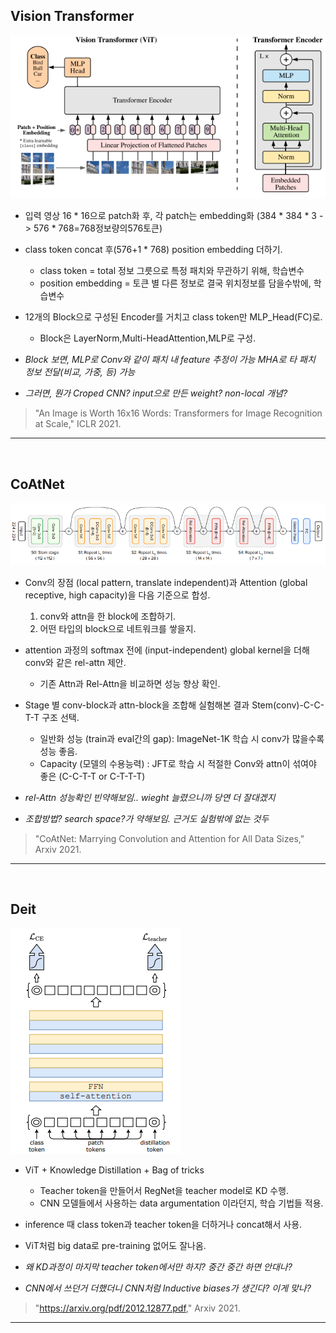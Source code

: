 ## Vision Transformer
![ViT](./images/ViT.png)  
* 입력 영상 16 * 16으로 patch화 후, 각 patch는 embedding화 (384 * 384 * 3 -> 576 * 768=768정보량의576토큰)  
* class token concat 후(576+1 * 768) position embedding 더하기.  
  - class token = total 정보 그릇으로 특정 패치와 무관하기 위해, 학습변수  
  - position embedding = 토큰 별 다른 정보로 결국 위치정보를 담을수밖에, 학습변수  
* 12개의 Block으로 구성된 Encoder를 거치고 class token만 MLP_Head(FC)로.  
  - Block은 LayerNorm,Multi-HeadAttention,MLP로 구성.  


* *Block 보면, MLP로 Conv와 같이 패치 내 feature 추정이 가능 MHA로 타 패치 정보 전달(비교, 가중, 등) 가능*  
* *그러면, 뭔가 Croped CNN? input으로 만든 weight? non-local 개념?*  
> "An Image is Worth 16x16 Words: Transformers for Image Recognition at Scale," ICLR 2021.

-------------------------------------------------------
<br/>

## CoAtNet
![CoAtNet](./images/CoAtNet.png)  
* Conv의 장점 (local pattern, translate independent)과 Attention (global receptive, high capacity)을 다음 기준으로 합성.  
  1. conv와 attn을 한 block에 조합하기.  
  2. 어떤 타입의 block으로 네트워크를 쌓을지.  
* attention 과정의 softmax 전에 (input-independent) global kernel을 더해 conv와 같은 rel-attn 제안.  
  * 기존 Attn과 Rel-Attn을 비교하면 성능 향상 확인.
* Stage 별 conv-block과 attn-block을 조합해 실험해본 결과 Stem(conv)-C-C-T-T 구조 선택.  
  * 일반화 성능 (train과 eval간의 gap): ImageNet-1K 학습 시 conv가 많을수록 성능 좋음.  
  * Capacity (모델의 수용능력) : JFT로 학습 시 적절한 Conv와 attn이 섞여야 좋은 (C-C-T-T or C-T-T-T)  


* *rel-Attn 성능확인 빈약해보임.. wieght 늘렸으니까 당연 더 잘대겠지*  
* *조합방법? search space?가 약해보임. 근거도 실험밖에 없는 것두*  
> "CoAtNet: Marrying Convolution and Attention for All Data Sizes," Arxiv 2021.  

-------------------------------------------------------
<br/>

## Deit
![Deit](./images/Deit.png)  
* ViT + Knowledge Distillation + Bag of tricks  
  * Teacher token을 만들어서 RegNet을 teacher model로 KD 수행.  
  * CNN 모델들에서 사용하는 data argumentation 이라던지, 학습 기법들 적용.  
* inference 때 class token과 teacher token을 더하거나 concat해서 사용.  
* ViT처럼 big data로 pre-training 없어도 잘나옴.


* *왜 KD과정이 마지막 teacher token에서만 하지? 중간 중간 하면 안대나?*
* *CNN에서 쓰던거 더했더니 CNN처럼 Inductive biases가 생긴다? 이게 맞나?*  
> "https://arxiv.org/pdf/2012.12877.pdf," Arxiv 2021.  

-------------------------------------------------------
<br/>